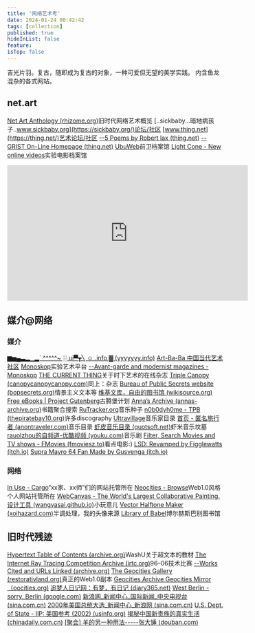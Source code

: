 ```yaml
---
title: '网络艺术考'
date: 2024-01-24 00:42:42
tags: [collection]
published: true
hideInList: false
feature: 
isTop: false
---
```

吉光片羽。复古，随即成为复古的对象，一种可爱但无望的美学实践。
内含鱼龙混杂的各式网站。
<!-- more -->

## net.art

[Net Art Anthology (rhizome.org)](https://anthology.rhizome.org/)旧时代网络艺术概览
[..sickbaby...暗地病孩子..www.sickbaby.org](https://sickbaby.org/)论坛/社区
[www.thing.net](https://thing.net/)艺术论坛/社区
[--5 Poems by Robert lax (thing.net)](https://www.thing.net/~grist/ld/koppany/laxeng.htm)
[--GRIST On-Line Homepage (thing.net)](https://www.thing.net/~grist/)
[UbuWeb](https://www.ubu.com/)前卫档案馆
[Light Cone - New online videos](https://lightcone.org/en/new-online-videos)实验电影档案馆

<iframe width="560" height="315" src="https://www.youtube.com/embed/videoseries?si=AA-IkZD0NIQF2ctn&amp;list=PLdbJZT-KeuaJD_3SdT4vgThKNMOemmsmc" title="YouTube: for research purposes" frameborder="0" allow="accelerometer; clipboard-write; encrypted-media; gyroscope; picture-in-picture; web-share" allowfullscreen></iframe>
<br>

## 媒介@网络

### 媒介
[▆▅▄▃▂▁▂` ^^^^^~ ░ ui▀┳╲ ☺ .info ▓ (yyyyyyy.info)](https://www.yyyyyyy.info/)
[Art-Ba-Ba 中国当代艺术社区](http://www.art-ba-ba.com/main/main.art?forumId=8&lang=zh)
[Monoskop](https://monoskop.org/Monoskop)实验艺术平台
[--Avant-garde and modernist magazines - Monoskop](https://monoskop.org/Avant-garde_and_modernist_magazines#Collections_online)
[THE CURRENT THING](https://the.current.thing.net/1/)关于时下艺术的在线杂志
[Triple Canopy (canopycanopycanopy.com)](https://canopycanopycanopy.com/)同上：杂志
[Bureau of Public Secrets website (bopsecrets.org)](https://www.bopsecrets.org/)情景主义文本等
[维基文库，自由的图书馆 (wikisource.org)](https://zh.wikisource.org/wiki/Wikisource:首页)
[Free eBooks | Project Gutenberg](https://www.gutenberg.org/)古腾堡计划
[Anna’s Archive (annas-archive.org)](https://annas-archive.org/)书籍聚合搜索
[RuTracker.org](https://rutracker.org/forum/index.php)音乐种子
[n0b0dyh0me - TPB (thepiratebay10.org)](https://thepiratebay10.org/user/n0b0dyh0me/)许多discography
[Ultravillage](https://ultravillage.com/)音乐家目录
[首页 - 匿名旅行者 (anontraveler.com)](http://www.anontraveler.com/)音乐目录
[虾皮音乐目录 (quotsoft.net)](https://xiapi.quotsoft.net/)虾米音乐坟墓
[rauolzhou的自频道-优酷视频 (youku.com)](https://i.youku.com/i/UMzAxMTg4NzQ4?spm=a2hzp.8253869.0.0&order=1&page=15&last_item=&last_pn=1&last_vid=915664750)音乐剧
[Filter, Search Movies and TV shows - FMovies (fmoviesz.to)](https://fmoviesz.to/filter?keyword=&year[]=1980s&year[]=1970s&year[]=1960s&sort=trending)看点电影:)
[LSD: Revamped by Figglewatts (itch.io)](https://figglewatts.itch.io/lsd-revamped)
[Supra Mayro 64 Fan Made by Gusvenga (itch.io)](https://gusvenga.itch.io/supra-mayro-64-fan-made)

### 网络

[In Use - Cargo](https://cargo.site/In-Use)“xx家、xx师”们的网站托管所在
[Neocities - Browse](https://neocities.org/browse)Web1.0风格个人网站托管所在
[WebCanvas - The World's Largest Collaborative Painting.](https://webcanvas.com/)
[设计工具 (wangyasai.github.io)](https://wangyasai.github.io/designtools.html)小玩意儿
[Vector Halftone Maker (xoihazard.com)](https://halftone.xoihazard.com/)半调处理，我的头像来源
[Library of Babel](https://libraryofbabel.info/)博尔赫斯巴别图书馆

## 旧时代残迹

[Hypertext Table of Contents (archive.org)](https://web.archive.org/web/20191115115129/https://courses.washington.edu/hypertxt/cgi-bin/book/tablesall.html)WashU关于超文本的教材
[The Internet Ray Tracing Competition Archive (irtc.org)](https://www.irtc.org/)96–06技术比赛
[--Works Cited and URLs Linked (archive.org)](https://web.archive.org/web/20170211193931/http://courses.washington.edu/hypertxt/cgi-bin/book/worksitednew.html)
[The Geocities Gallery (restorativland.org)](https://geocities.restorativland.org/)真正的Web1.0副本
[Geocities Archive Geocities Mirror （oocities.org)](https://www.oocities.org/#gsc.tab=0)
[追梦人日记网：有梦，有日记 (diary365.net)](http://diary365.net/home.asp)
[West Berlin - sorry, Berlin (google.com)](https://groups.google.com/g/eunet.politics/c/LbrVEM7zp-Y/m/ae_hhAk9jd8J?pli=1)
[新浪网_新闻中心_国际新闻_中央电视台 (sina.com.cn)](https://news.sina.com.cn/world/meiti/zhongyangdianshitai/)
[2000年美国总统大选_新闻中心_新浪网 (sina.com.cn)](https://news.sina.com.cn/special/elect/index.shtml)
[U.S. Dept. of State - IIP: 美国参考 (2002) (usinfo.org)](https://usinfo.org/usia/usinfo.state.gov/regional/ea/mgck/)
[揭秘中国新贵族的真实生活 (chinadaily.com.cn)](https://www.chinadaily.com.cn/hqcj/2009-09/24/content_8731791.htm)
[[聚会] 羊的另一种用法-----张大锤 (douban.com)](https://www.douban.com/group/topic/29600115/?_i=6156250Wh0UskL)
